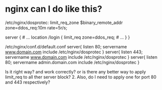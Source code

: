 
# nginx can I do like this?

/etc/nginx/dosprotec:
limit_req_zone $binary_remote_addr zone=ddos_req:10m rate=5r/s;

server {
    # ...
    location /login {
        limit_req zone=ddos_req;
    # ...
    }
}

/etc/nginx/conf.d/default.conf
server{
  listen 80;
  servername www.domain.com
  include /etc/nginx/dosprotec 
}
server{
  listen 443;
  servername www.domain.com
  include /etc/nginx/dosprotec
}
server{
  listen 80;
  servername admin.domain.com
  include /etc/nginx/dosprotec
}




Is it right way? and work correctly? or is there any better way to apply limit_req to all ther server block?
2.
Also, do I need to apply one for port 80 and 443 respectively?

        